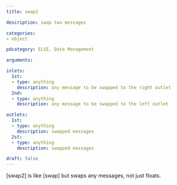 ```yaml
---
title: swap2

description: swap two messages

categories:
- object

pdcategory: ELSE, Data Management 

arguments:

inlets:
  1st:
  - type: anything
    description: any message to be swapped to the right outlet
  2nd:
  - type: anything
    description: any message to be swapped to the left outlet

outlets:
  1st:
  - type: anything
    description: swapped messages
  2st:
  - type: anything
    description: swapped massages

draft: false
---
```


[swap2] is like [swap] but swaps any messages, not just floats.

